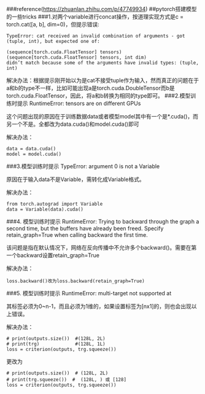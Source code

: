 ###reference(https://zhuanlan.zhihu.com/p/47749934)
##pytorch搭建模型的一些tricks
###1.对两个variable进行concat操作，按道理实现方式是c = torch.cat([a, b], dim=0)，但提示错误:

    TypeError: cat received an invalid combination of arguments - got (tuple, int), but expected one of:

    (sequence[torch.cuda.FloatTensor] tensors)
    (sequence[torch.cuda.FloatTensor] tensors, int dim)
    didn’t match because some of the arguments have invalid types: (tuple, int)

解决办法：根据提示刚开始以为是cat不接受tuple作为输入，然而真正的问题在于a和b的type不一样，比如可能出现a是torch.cuda.DoubleTensor而b是torch.cuda.FloatTensor，因此，将a和b转换为相同的type即可。
###2.模型训练时提示 RuntimeError: tensors are on different GPUs

这个问题出现的原因在于训练数据data或者模型model其中有一个是*.cuda()，而另一个不是。全都改为data.cuda()和model.cuda()即可

解决办法：

    data = data.cuda()
    model = model.cuda()

###3.模型训练时提示 TypeError: argument 0 is not a Variable

原因在于输入data不是Variable，需转化成Variable格式。

解决办法：

    from torch.autograd import Variable
    data = Variable(data).cuda()

###4. 模型训练时提示 RuntimeError: Trying to backward through the graph a second time, but the buffers have already been freed. Specify retain_graph=True when calling backward the first time.

该问题是指在默认情况下，网络在反向传播中不允许多个backward()。需要在第一个backward设置retain_graph=True

解决办法：

    loss.backward()改为loss.backward(retain_graph=True)

###5. 模型训练时提示 RuntimeError: multi-target not supported at

其标签必须为0~n-1，而且必须为1维的，如果设置标签为[nx1]的，则也会出现以上错误。

解决办法：

    # print(outputs.size())  #(128L, 2L)
    # print(trg)             #(128L, 1L)
    loss = criterion(outputs, trg.squeeze())
更改为

    # print(outputs.size())  # (128L, 2L)  
    # print(trg.squeeze())  #  (128L, ) 或 [128]
    loss = criterion(outputs, trg.squeeze())